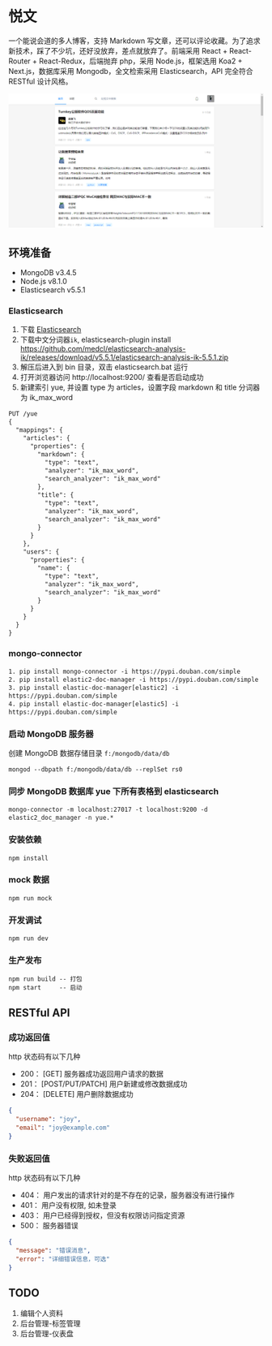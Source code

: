 # 悦文
一个能说会道的多人博客，支持 Markdown 写文章，还可以评论收藏。为了追求新技术，踩了不少坑，还好没放弃，差点就放弃了。前端采用 React + React-Router + React-Redux，后端抛弃 php，采用 Node.js，框架选用 Koa2 + Next.js，数据库采用 Mongodb，全文检索采用 Elasticsearch，API 完全符合 RESTful 设计风格。

![](/images/yuewen.png)

## 环境准备
- MongoDB   v3.4.5
- Node.js   v8.1.0
- Elasticsearch v5.5.1

### Elasticsearch
1. 下载 [Elasticsearch](https://artifacts.elastic.co/downloads/elasticsearch/elasticsearch-5.5.1.zip)
2. 下载中文分词器`ik`, elasticsearch-plugin install https://github.com/medcl/elasticsearch-analysis-ik/releases/download/v5.5.1/elasticsearch-analysis-ik-5.5.1.zip
3. 解压后进入到 bin 目录，双击 elasticsearch.bat 运行
4. 打开浏览器访问 http://localhost:9200/ 查看是否启动成功
5. 新建索引 yue, 并设置 type 为 articles，设置字段 markdown 和 title 分词器为 ik_max_word
```
PUT /yue
{
  "mappings": {
    "articles": {
      "properties": {
        "markdown": {
          "type": "text",
          "analyzer": "ik_max_word",
          "search_analyzer": "ik_max_word"
        },
        "title": {
          "type": "text",
          "analyzer": "ik_max_word",
          "search_analyzer": "ik_max_word"
        }
      }
    },
    "users": {
      "properties": {
        "name": {
          "type": "text",
          "analyzer": "ik_max_word",
          "search_analyzer": "ik_max_word"
        }
      }
    }
  }
}
```

### mongo-connector
```
1. pip install mongo-connector -i https://pypi.douban.com/simple
2. pip install elastic2-doc-manager -i https://pypi.douban.com/simple
3. pip install elastic-doc-manager[elastic2] -i https://pypi.douban.com/simple
4. pip install elastic-doc-manager[elastic5] -i https://pypi.douban.com/simple
```

### 启动 MongoDB 服务器
创建 MongoDB 数据存储目录 `f:/mongodb/data/db`
```
mongod --dbpath f:/mongodb/data/db --replSet rs0
```

### 同步 MongoDB 数据库 yue 下所有表格到 elasticsearch
```
mongo-connector -m localhost:27017 -t localhost:9200 -d elastic2_doc_manager -n yue.*
```

### 安装依赖
```
npm install
```

### mock 数据
```
npm run mock
```

### 开发调试
```
npm run dev
```

### 生产发布
```
npm run build -- 打包
npm start     -- 启动
```

## RESTful API
### 成功返回值
http 状态码有以下几种
- 200： [GET] 服务器成功返回用户请求的数据
- 201： [POST/PUT/PATCH] 用户新建或修改数据成功
- 204： [DELETE] 用户删除数据成功

```json
{
  "username": "joy",
  "email": "joy@example.com"
}
```

### 失败返回值
http 状态码有以下几种
- 404： 用户发出的请求针对的是不存在的记录，服务器没有进行操作
- 401： 用户没有权限, 如未登录
- 403： 用户已经得到授权，但没有权限访问指定资源
- 500： 服务器错误

```json
{
  "message": "错误消息",
  "error": "详细错误信息，可选"
}
```

## TODO
1. 编辑个人资料
2. 后台管理-标签管理
3. 后台管理-仪表盘
